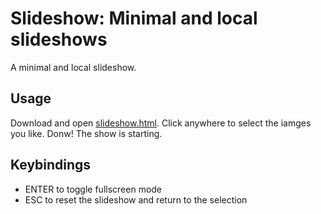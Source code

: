 # Slideshow: Minimal and local slideshows

A minimal and local slideshow.

## Usage

Download and open [slideshow.html](./slideshow.html).
Click anywhere to select the iamges you like.
Donw! The show is starting.

## Keybindings

- ENTER to toggle fullscreen mode
- ESC to reset the slideshow and return to the selection